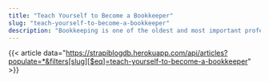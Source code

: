 ```yaml
---
title: "Teach Yourself to Become a Bookkeeper"
slug: "teach-yourself-to-become-a-bookkeeper"
description: "Bookkeeping is one of the oldest and most important professions in the world. Bookkeepers maintain accurate company records, financial transactions, and statements."
---
```


{{< article data="https://strapiblogdb.herokuapp.com/api/articles?populate=*&filters[slug][$eq]=teach-yourself-to-become-a-bookkeeper" >}}
